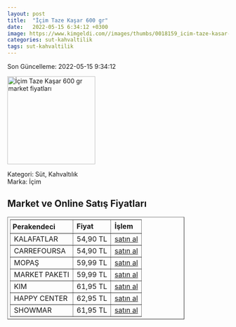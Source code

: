```yaml
---
layout: post
title:  "İçim Taze Kaşar 600 gr"
date:   2022-05-15 6:34:12 +0300
image: https://www.kimgeldi.com//images/thumbs/0018159_icim-taze-kasar-peyniri-600-gr_510.jpeg
categories: sut-kahvaltilik
tags: sut-kahvaltilik
---
```


Son Güncelleme: 2022-05-15 9:34:12

<img src="https://www.kimgeldi.com//images/thumbs/0018159_icim-taze-kasar-peyniri-600-gr_510.jpeg" width="200" alt="İçim Taze Kaşar 600 gr market fiyatları" />

Kategori: Süt, Kahvaltılık
<br />
Marka: İçim

<h2>Market ve Online Satış Fiyatları</h2>

<table border="1" style="padding: 5px;width:80%;">
  <tr>
    <td style="padding: 5px;"><strong>Perakendeci</strong></td>
    <td><strong>Fiyat</strong></td>
    <td><strong>İşlem</strong></td>
  </tr>
  <tr>
              <td title="Kalafatlar">KALAFATLAR</td>
              <td>54,90 TL</td>
              <td><a title="Kalafatlar" target="_blank" href="https://www.kalafatlar.com/urun/ulker-icim-kasar-600-gr-k-ulker-3264">satın al</a></td>
            </tr><tr>
              <td title="CarrefourSA">CARREFOURSA</td>
              <td>54,90 TL</td>
              <td><a title="CarrefourSA" target="_blank" href="https://www.carrefoursa.com/icim-kasar-peyniri-600-g-p-30220678">satın al</a></td>
            </tr><tr>
              <td title="Mopaş">MOPAŞ</td>
              <td>59,99 TL</td>
              <td><a title="Mopaş" target="_blank" href="https://www.mopas.com.tr/icim-kasar-600-gr/p/751626">satın al</a></td>
            </tr><tr>
              <td title="Market Paketi">MARKET PAKETI</td>
              <td>59,99 TL</td>
              <td><a title="Market Paketi" target="_blank" href="https://www.marketpaketi.com.tr/icim-taze-kasar-600-gr-p-543420">satın al</a></td>
            </tr><tr>
              <td title="Kim">KIM</td>
              <td>61,95 TL</td>
              <td><a title="Kim" target="_blank" href="https://www.kimgeldi.com/icim-taze-kasar-peyniri-600-gr">satın al</a></td>
            </tr><tr>
              <td title="Happy Center">HAPPY CENTER</td>
              <td>62,95 TL</td>
              <td><a title="Happy Center" target="_blank" href="https://www.happycenter.com.tr/icim-kasar-peynir-600-gr">satın al</a></td>
            </tr><tr>
              <td title="Showmar">SHOWMAR</td>
              <td>61,95 TL</td>
              <td><a title="Showmar" target="_blank" href="https://www.showmar.com.tr/urun/icim-t-kasar-600gr">satın al</a></td>
            </tr>
</table>

